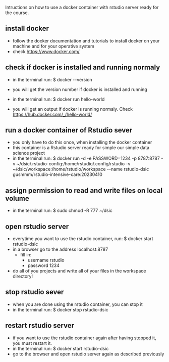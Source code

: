 Intructions on how to use a docker container with rstudio server ready for the course.

## install docker
- follow the docker documentation and tutorials to install docker on your machine and for your operative system
- check https://www.docker.com/

## check if docker is installed and running normaly
- in the terminal run:
  $ docker --version
- you will get the version number if docker is installed and running

- in the terminal run:
  $ docker run hello-world  
- you will get an output if docker is running normaly. Check https://hub.docker.com/_/hello-world/
  
## run a docker container of Rstudio sever
- you only have to do this once, when installing the docker container
- this container is a Rstudio server ready for simple our simple data science project
- in the terminal run:
  $ docker run  -d -e PASSWORD=1234 -p 8787:8787 -v ~/dsic/.rstudio-config:/home/rstudio/.config/rstudio -v ~/dsic/workspace:/home/rstudio/workspace --name rstudio-dsic gusmmm/rstudio-intensive-care:20230410

## assign permission to read and write files on local volume
- in the terminal run:
  $ sudo chmod -R 777  ~/dsic

## open rstudio server
- everytime you want to use the rstudio container, run:
    $ docker start rstudio-dsic
- in a browser go to the address localhost:8787
  - fill in:
    - username rstudio
    - password 1234
- do all of you projects and write all of your files in the workspace directory!

## stop rstudio sever
- when you are done using the rstudio container, you can stop it
- in the terminal run:
    $ docker stop rstudio-dsic

## restart rstudio server
- if you want to use the rstudio container again after having stopped it, you must restart it.
- in the terminal run:
    $ docker start rstudio-dsic
- go to the browser and open rstudio server again as described previously
